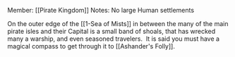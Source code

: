 Member: [[Pirate Kingdom]]
Notes: No large Human settlements

On the outer edge of the [[1-Sea of Mists]] in between the many of the main pirate isles and their Capital is a small band of shoals, that has wrecked many a warship, and even seasoned travelers.  It is said you must have a magical compass to get through it to [[Ashander's Folly]].